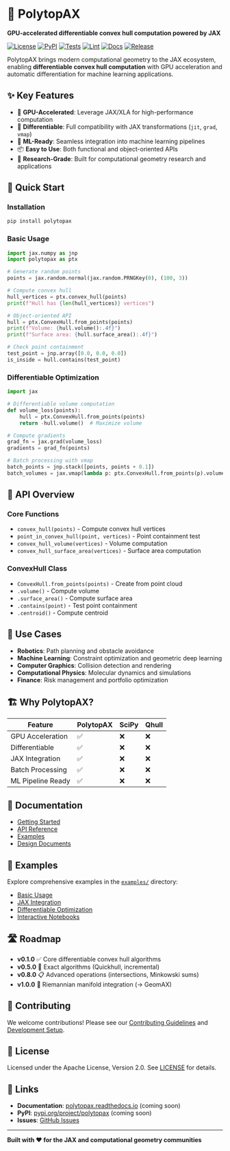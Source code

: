 # 🔷 PolytopAX

**GPU-accelerated differentiable convex hull computation powered by JAX**

[![License](https://img.shields.io/badge/License-Apache_2.0-blue.svg)](https://opensource.org/licenses/Apache-2.0)
[![PyPI](https://img.shields.io/pypi/v/riemannax.svg?cache=no)](https://pypi.org/project/riemannax/)
[![Tests](https://github.com/lv416e/riemannax/actions/workflows/tests.yml/badge.svg)](https://github.com/lv416e/riemannax/actions/workflows/tests.yml)
[![Lint](https://github.com/lv416e/riemannax/actions/workflows/lint.yml/badge.svg)](https://github.com/lv416e/riemannax/actions/workflows/lint.yml)
[![Docs](https://github.com/lv416e/riemannax/actions/workflows/docs.yml/badge.svg)](https://github.com/lv416e/riemannax/actions/workflows/docs.yml)
[![Release](https://github.com/lv416e/riemannax/actions/workflows/release.yml/badge.svg)](https://github.com/lv416e/riemannax/actions/workflows/release.yml)

PolytopAX brings modern computational geometry to the JAX ecosystem, enabling **differentiable convex hull computation** with GPU acceleration and automatic differentiation for machine learning applications.

## ✨ Key Features

- 🚀 **GPU-Accelerated**: Leverage JAX/XLA for high-performance computation
- 🔄 **Differentiable**: Full compatibility with JAX transformations (`jit`, `grad`, `vmap`)
- 🎯 **ML-Ready**: Seamless integration into machine learning pipelines
- 📦 **Easy to Use**: Both functional and object-oriented APIs
- 🔬 **Research-Grade**: Built for computational geometry research and applications

## 🚀 Quick Start

### Installation

```bash
pip install polytopax
```

### Basic Usage

```python
import jax.numpy as jnp
import polytopax as ptx

# Generate random points
points = jax.random.normal(jax.random.PRNGKey(0), (100, 3))

# Compute convex hull
hull_vertices = ptx.convex_hull(points)
print(f"Hull has {len(hull_vertices)} vertices")

# Object-oriented API
hull = ptx.ConvexHull.from_points(points)
print(f"Volume: {hull.volume():.4f}")
print(f"Surface area: {hull.surface_area():.4f}")

# Check point containment
test_point = jnp.array([0.0, 0.0, 0.0])
is_inside = hull.contains(test_point)
```

### Differentiable Optimization

```python
import jax

# Differentiable volume computation
def volume_loss(points):
    hull = ptx.ConvexHull.from_points(points)
    return -hull.volume()  # Maximize volume

# Compute gradients
grad_fn = jax.grad(volume_loss)
gradients = grad_fn(points)

# Batch processing with vmap
batch_points = jnp.stack([points, points + 0.1])
batch_volumes = jax.vmap(lambda p: ptx.ConvexHull.from_points(p).volume())(batch_points)
```

## 🔧 API Overview

### Core Functions
- `convex_hull(points)` - Compute convex hull vertices
- `point_in_convex_hull(point, vertices)` - Point containment test
- `convex_hull_volume(vertices)` - Volume computation
- `convex_hull_surface_area(vertices)` - Surface area computation

### ConvexHull Class
- `ConvexHull.from_points(points)` - Create from point cloud
- `.volume()` - Compute volume
- `.surface_area()` - Compute surface area
- `.contains(point)` - Test point containment
- `.centroid()` - Compute centroid

## 🎯 Use Cases

- **Robotics**: Path planning and obstacle avoidance
- **Machine Learning**: Constraint optimization and geometric deep learning
- **Computer Graphics**: Collision detection and rendering
- **Computational Physics**: Molecular dynamics and simulations
- **Finance**: Risk management and portfolio optimization

## 🏗️ Why PolytopAX?

| Feature | PolytopAX | SciPy | Qhull |
|---------|-----------|-------|-------|
| GPU Acceleration | ✅ | ❌ | ❌ |
| Differentiable | ✅ | ❌ | ❌ |
| JAX Integration | ✅ | ❌ | ❌ |
| Batch Processing | ✅ | ❌ | ❌ |
| ML Pipeline Ready | ✅ | ❌ | ❌ |

## 📖 Documentation

- [Getting Started](docs/getting_started.md)
- [API Reference](docs/api/index.rst)
- [Examples](examples/)
- [Design Documents](design/)

## 🔬 Examples

Explore comprehensive examples in the [`examples/`](examples/) directory:

- [Basic Usage](examples/basic/basic_convex_hull.py)
- [JAX Integration](examples/basic/jax_integration.py)
- [Differentiable Optimization](examples/advanced/differentiable_optimization.py)
- [Interactive Notebooks](examples/notebooks/)

## 🛣️ Roadmap

- **v0.1.0** ✅ Core differentiable convex hull algorithms
- **v0.5.0** 🔄 Exact algorithms (Quickhull, incremental)
- **v0.8.0** 📋 Advanced operations (intersections, Minkowski sums)
- **v1.0.0** 🎯 Riemannian manifold integration (→ GeomAX)

## 🤝 Contributing

We welcome contributions! Please see our [Contributing Guidelines](CODE_OF_CONDUCT.md) and [Development Setup](docs/development.md).

## 📄 License

Licensed under the Apache License, Version 2.0. See [LICENSE](LICENSE) for details.

## 🔗 Links

- **Documentation**: [polytopax.readthedocs.io](https://polytopax.readthedocs.io) (coming soon)
- **PyPI**: [pypi.org/project/polytopax](https://pypi.org/project/polytopax) (coming soon)
- **Issues**: [GitHub Issues](https://github.com/lv416e/polytopax/issues)

---

**Built with ❤️ for the JAX and computational geometry communities**
